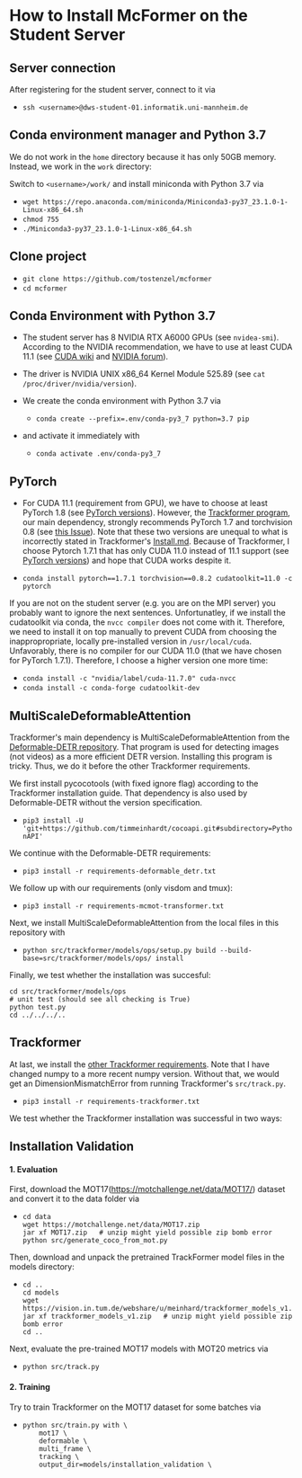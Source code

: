 # How to Install McFormer on the Student Server

## Server connection

After registering for the student server, connect to it via
- `ssh <username>@dws-student-01.informatik.uni-mannheim.de`

## Conda environment manager and Python 3.7

We do not work in the `home` directory because it has only 50GB memory. Instead, we work in the `work` directory:

Switch to `<username>/work/` and install miniconda with Python 3.7 via
- `wget https://repo.anaconda.com/miniconda/Miniconda3-py37_23.1.0-1-Linux-x86_64.sh`  
- `chmod 755`  
- `./Miniconda3-py37_23.1.0-1-Linux-x86_64.sh`

## Clone project

- `git clone https://github.com/tostenzel/mcformer`  
- `cd mcformer`

## Conda Environment with Python 3.7

- The student server has 8 NVIDIA RTX A6000 GPUs (see `nvidea-smi`). According to the NVIDIA recommendation, we have to use at least CUDA 11.1 (see [CUDA wiki](https://en.m.wikipedia.org/wiki/CUDA#GPUs_supported) and [NVIDIA forum](https://forums.developer.nvidia.com/t/rtx-a6000-cuda-compatibility/218450)).

- The driver is NVIDIA UNIX x86_64 Kernel Module  525.89 (see `cat /proc/driver/nvidia/version`).

- We create the conda environment with Python 3.7 via
    - `conda create --prefix=.env/conda-py3_7 python=3.7 pip`
- and activate it immediately with
    - `conda activate .env/conda-py3_7`

## PyTorch

- For CUDA 11.1 (requirement from GPU), we have to choose at least PyTorch 1.8 (see [PyTorch versions](https://pytorch.org/get-started/previous-versions/)). However, the [Trackformer program](https://github.com/timmeinhardt/trackformer/), our main dependency, strongly recommends PyTorch 1.7 and torchvision 0.8 (see [this Issue](https://github.com/timmeinhardt/trackformer/issues/41)). Note that these two versions are unequal to what is incorrectly stated in Trackformer's [Install.md](https://github.com/timmeinhardt/trackformer/blob/main/docs/INSTALL.md). Because of Trackformer, I choose Pytorch 1.7.1 that has only CUDA 11.0 instead of 11.1 support (see [PyTorch versions](https://pytorch.org/get-started/previous-versions/)) and hope that CUDA works despite it.

- `conda install pytorch==1.7.1 torchvision==0.8.2 cudatoolkit=11.0 -c pytorch`

If you are not on the student server (e.g. you are on the MPI server) you probably want to ignore the next sentences. Unfortunatley, if we install the cudatoolkit via conda, the `nvcc compiler` does not come with it. Therefore, we need to install it on top manually to prevent CUDA from choosing the inappropropriate, locally pre-installed version in `/usr/local/cuda`. Unfavorably, there is no compiler for our CUDA 11.0 (that we have chosen for PyTorch 1.7.1). Therefore, I choose a higher version one more time:

 - `conda install -c "nvidia/label/cuda-11.7.0" cuda-nvcc`  
 - `conda install -c conda-forge cudatoolkit-dev`

 ## MultiScaleDeformableAttention

Trackformer's main dependency is MultiScaleDeformableAttention from the [Deformable-DETR repository](https://github.com/fundamentalvision/Deformable-DETR). That program is used for detecting images (not videos) as a more efficient DETR version. Installing this program is tricky. Thus, we do it before the other Trackformer requirements.

 We first install pycocotools (with fixed ignore flag) according to the Trackformer installation guide. That dependency is also used by Deformable-DETR without the version specification.

- `pip3 install -U 'git+https://github.com/timmeinhardt/cocoapi.git#subdirectory=PythonAPI'`

We continue with the Deformable-DETR requirements:

- `pip3 install -r requirements-deformable_detr.txt`

We follow up with our requirements (only visdom and tmux):

- `pip3 install -r requirements-mcmot-transformer.txt`

Next, we install MultiScaleDeformableAttention from the local files in this repository with

- `python src/trackformer/models/ops/setup.py build --build-base=src/trackformer/models/ops/ install`

Finally, we test whether the installation was succesful:

    cd src/trackformer/models/ops
    # unit test (should see all checking is True)
    python test.py
    cd ../../../..

## Trackformer

At last, we install the [other Trackformer requirements](https://github.com/timmeinhardt/trackformer/blob/main/requirements.txt). Note that I have changed numpy to a more recent numpy version. Without that, we would get an DimensionMismatchError from running Trackformer's `src/track.py`.

- `pip3 install -r requirements-trackformer.txt`

We test whether the Trackformer installation was successful in two ways:

## Installation Validation

#### 1. Evaluation

First, download the MOT17(https://motchallenge.net/data/MOT17/) dataset and convert it to the data folder via 

-     cd data
      wget https://motchallenge.net/data/MOT17.zip
      jar xf MOT17.zip   # unzip might yield possible zip bomb error
      python src/generate_coco_from_mot.py

Then, download and unpack the pretrained TrackFormer model files in the models directory:

-     cd ..
      cd models
      wget https://vision.in.tum.de/webshare/u/meinhard/trackformer_models_v1.zip
      jar xf trackformer_models_v1.zip   # unzip might yield possible zip bomb error
      cd ..

Next, evaluate the pre-trained MOT17 models with MOT20 metrics via
- `python src/track.py`

#### 2. Training

Try to train Trackformer on the MOT17 dataset for some batches via

-     python src/train.py with \
          mot17 \
          deformable \
          multi_frame \
          tracking \
          output_dir=models/installation_validation \
